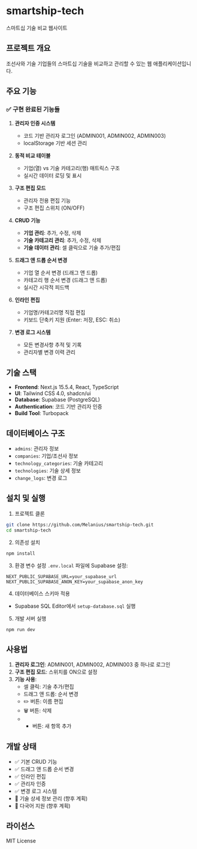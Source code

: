 # smartship-tech

스마트십 기술 비교 웹사이트

## 프로젝트 개요

조선사와 기술 기업들의 스마트십 기술을 비교하고 관리할 수 있는 웹 애플리케이션입니다.

## 주요 기능

### ✅ 구현 완료된 기능들

1. **관리자 인증 시스템**
   - 코드 기반 관리자 로그인 (ADMIN001, ADMIN002, ADMIN003)
   - localStorage 기반 세션 관리

2. **동적 비교 테이블**
   - 기업(열) vs 기술 카테고리(행) 매트릭스 구조
   - 실시간 데이터 로딩 및 표시

3. **구조 편집 모드**
   - 관리자 전용 편집 기능
   - 구조 편집 스위치 (ON/OFF)

4. **CRUD 기능**
   - **기업 관리**: 추가, 수정, 삭제
   - **기술 카테고리 관리**: 추가, 수정, 삭제
   - **기술 데이터 관리**: 셀 클릭으로 기술 추가/편집

5. **드래그 앤 드롭 순서 변경**
   - 기업 열 순서 변경 (드래그 앤 드롭)
   - 카테고리 행 순서 변경 (드래그 앤 드롭)
   - 실시간 시각적 피드백

6. **인라인 편집**
   - 기업명/카테고리명 직접 편집
   - 키보드 단축키 지원 (Enter: 저장, ESC: 취소)

7. **변경 로그 시스템**
   - 모든 변경사항 추적 및 기록
   - 관리자별 변경 이력 관리

## 기술 스택

- **Frontend**: Next.js 15.5.4, React, TypeScript
- **UI**: Tailwind CSS 4.0, shadcn/ui
- **Database**: Supabase (PostgreSQL)
- **Authentication**: 코드 기반 관리자 인증
- **Build Tool**: Turbopack

## 데이터베이스 구조

- `admins`: 관리자 정보
- `companies`: 기업/조선사 정보
- `technology_categories`: 기술 카테고리
- `technologies`: 기술 상세 정보
- `change_logs`: 변경 로그

## 설치 및 실행

1. 프로젝트 클론
```bash
git clone https://github.com/Melanius/smartship-tech.git
cd smartship-tech
```

2. 의존성 설치
```bash
npm install
```

3. 환경 변수 설정
`.env.local` 파일에 Supabase 설정:
```
NEXT_PUBLIC_SUPABASE_URL=your_supabase_url
NEXT_PUBLIC_SUPABASE_ANON_KEY=your_supabase_anon_key
```

4. 데이터베이스 스키마 적용
- Supabase SQL Editor에서 `setup-database.sql` 실행

5. 개발 서버 실행
```bash
npm run dev
```

## 사용법

1. **관리자 로그인**: ADMIN001, ADMIN002, ADMIN003 중 하나로 로그인
2. **구조 편집 모드**: 스위치를 ON으로 설정
3. **기능 사용**:
   - 셀 클릭: 기술 추가/편집
   - 드래그 앤 드롭: 순서 변경
   - ✏️ 버튼: 이름 편집
   - 🗑️ 버튼: 삭제
   - + 버튼: 새 항목 추가

## 개발 상태

- ✅ 기본 CRUD 기능
- ✅ 드래그 앤 드롭 순서 변경
- ✅ 인라인 편집
- ✅ 관리자 인증
- ✅ 변경 로그 시스템
- 🚧 기술 상세 정보 관리 (향후 계획)
- 🚧 다국어 지원 (향후 계획)

## 라이선스

MIT License
